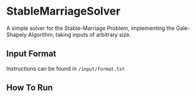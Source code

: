 # StableMarriageSolver
A simple solver for the Stable-Marriage Problem, implementing the Gale-Shapely Algorithm, taking inputs of arbitrary size.

## Input Format
Instructions can be found in `/input/format.txt`

## How To Run
